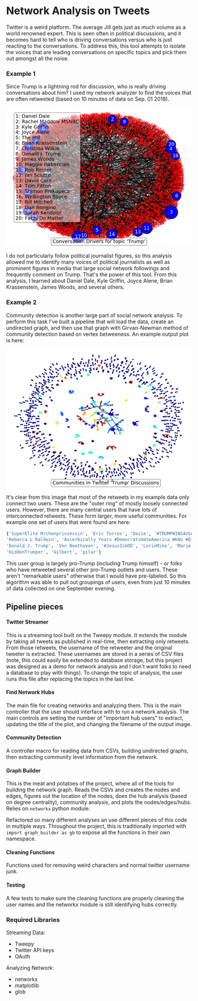 # Network Analysis on Tweets

Twitter is a weird platform. The average Jill gets just as much
volume as a world renowned expert. This is seen often in political
discussions, and it becomes hard to tell who is driving conversations
versus who is just reacting to the conversations. To address this, 
this tool attempts to isolate the voices that are leading conversations
on specific topics and pick them out amongst all the noise.

### Example 1

Since Trump is a lightning rod for discussion, who is really driving conversations
about him? I used my network analyzer to find the voices that are often retweeted 
(based on 10 minutes of data on Sep. 01 2018). 

![Example Network](images/example_network_hubs.png)

I do not particularly follow political journalist figures, so this analysis allowed me to
identify many voices of political journalists as well as prominent figures in media that 
large social network followings and frequently comment on Trump. That's the power of 
this tool. From this analysis, I learned about Daniel Dale, Kyle Griffin, Joyce Alene,
Brian Krassenstein, James Woods, and several others. 

### Example 2

Community detection is another large part of social network analysis. To perform this task
I've built a pipeline that will load the data, create an undirected graph, and then use that
graph with Girvan-Newman method of community detection based on vertex betweeness. An example
output plot is here:

![Example Communities](images/community_detection_example.png) 

It's clear from this image that most of the retweets in my example data only connect two users.
These are the "outer ring" of mostly loosely connected users. However, there are many central users
that have lots of interconnected retweets. These form larger, more useful communities. For example
one set of users that were found are here:

```bash
{'SuperElite Mrchenprinzessin', 'Eric Torres', 'Dazie', '#TRUMPWINS4USA', 
'Rebecca L Baldwin', 'Ascerbically Yours #DemocratsHateAmerica #KAG #Q', 
'Donald J. Trump', 'Von Beethoven', '#JesusIsGOD', 'LorinMike', 'Marie', 
'HiddenTrumper', 'Gilbert', 'pilar'}
```

This user group is largely pro-Trump (including Trump himself) - or folks who have retweeted several
other pro-Trump outlets and users. These aren't "remarkable users" otherwise that I would have
pre-labeled. So this algorithm was able to pull out groupings of users, even from just 10 minutes
of data collected on one September evening. 

## Pipeline pieces

#### Twitter Streamer

This is a streaming tool built on the Tweepy module. It extends the
module by taking all tweets as published in real-time, then extracting
only retweets. From those retweets, the username of the retweeter and the 
original tweeter is extracted. These usernames are stored in a series of 
CSV files (note, this could easily be extended to database storage, but this
project was designed as a demo for network analysis and I don't want folks to
need a database to play with things). To change the topic of analysis, the 
user runs this file after replacing the topics in the last line.

#### Find Network Hubs

The main file for creating networks and analyzing them. This is the main controller
that the user should interface with to run a network analysis. The main controls are
setting the number of "important hub users" to extract, updating the title of the plot,
and changing the filename of the output image.

#### Community Detection

A controller macro for reading data from CSVs, building undirected graphs, then extracting
community level information from the network.

#### Graph Builder

This is the meat and potatoes of the project, where all of the tools for building the network graph. 
Reads the CSVs and creates the nodes and edges, figures out the location of the nodes, 
does the hub analysis (based on degree centrality), community analysis, 
and plots the nodes/edges/hubs. Relies on `networkx` python module.

Refactored so many different analyses an use different pieces of this code in multiple ways.
Throughout the project, this is traditionally imported with `import graph_builder as gb` to 
expose all the functions in their own namespace.

#### Cleaning Functions

Functions used for removing weird characters and normal twitter username junk.

#### Testing

A few tests to make sure the cleaning functions are properly cleaning the user names
and the networkx module is still identifying hubs correctly.

### Required Libraries

Streaming Data:

* Tweepy
* Twitter API keys
* OAuth

Analyzing Network:

* networkx
* matplotlib
* glob
